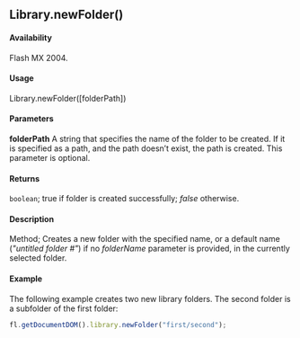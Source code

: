 ## Library.newFolder()

#### Availability

Flash MX 2004.

#### Usage

Library.newFolder([folderPath])

#### Parameters

**folderPath** A string that specifies the name of the folder to be created. If it is specified as a path, and the path doesn’t exist, the path is created. This parameter is optional.

#### Returns

`boolean`; true if folder is created successfully; *false* otherwise.

#### Description

Method; Creates a new folder with the specified name, or a default name (*"untitled folder \#"*) if no *folderName* parameter is provided, in the currently selected folder.

#### Example

The following example creates two new library folders. The second folder is a subfolder of the first folder:

```javascript
fl.getDocumentDOM().library.newFolder("first/second");
```
